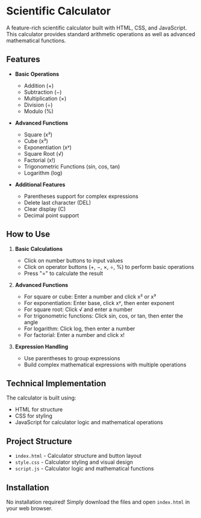 
# Scientific Calculator

A feature-rich scientific calculator built with HTML, CSS, and JavaScript. This calculator provides standard arithmetic operations as well as advanced mathematical functions.

## Features

- **Basic Operations**
  - Addition (+)
  - Subtraction (−)
  - Multiplication (×)
  - Division (÷)
  - Modulo (%)

- **Advanced Functions**
  - Square (x²)
  - Cube (x³)
  - Exponentiation (xʸ)
  - Square Root (√)
  - Factorial (x!)
  - Trigonometric Functions (sin, cos, tan)
  - Logarithm (log)

- **Additional Features**
  - Parentheses support for complex expressions
  - Delete last character (DEL)
  - Clear display (C)
  - Decimal point support

## How to Use

1. **Basic Calculations**
   - Click on number buttons to input values
   - Click on operator buttons (+, −, ×, ÷, %) to perform basic operations
   - Press "=" to calculate the result

2. **Advanced Functions**
   - For square or cube: Enter a number and click x² or x³
   - For exponentiation: Enter base, click xʸ, then enter exponent
   - For square root: Click √ and enter a number
   - For trigonometric functions: Click sin, cos, or tan, then enter the angle
   - For logarithm: Click log, then enter a number
   - For factorial: Enter a number and click x!

3. **Expression Handling**
   - Use parentheses to group expressions
   - Build complex mathematical expressions with multiple operations

## Technical Implementation

The calculator is built using:
- HTML for structure
- CSS for styling
- JavaScript for calculator logic and mathematical operations

## Project Structure

- `index.html` - Calculator structure and button layout
- `style.css` - Calculator styling and visual design
- `script.js` - Calculator logic and mathematical functions

## Installation

No installation required! Simply download the files and open `index.html` in your web browser.
